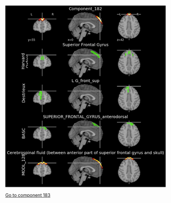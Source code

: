 


![182](preliminary/182.jpg "Component 182")

[Go to component 183](https://parietal-inria.github.io/MODL_atlas/512/183 "Component 183")